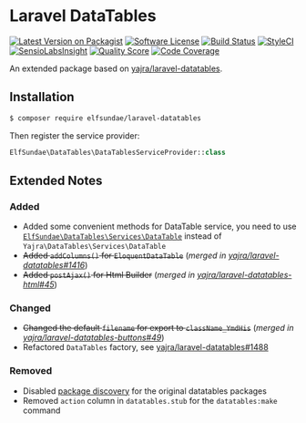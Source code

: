 # Laravel DataTables

[![Latest Version on Packagist](https://img.shields.io/packagist/v/elfsundae/laravel-datatables.svg?style=flat-square)](https://packagist.org/packages/elfsundae/laravel-datatables)
[![Software License](https://img.shields.io/badge/license-MIT-brightgreen.svg?style=flat-square)](LICENSE.md)
[![Build Status](https://img.shields.io/travis/ElfSundae/laravel-datatables/master.svg?style=flat-square)](https://travis-ci.org/ElfSundae/laravel-datatables)
[![StyleCI](https://styleci.io/repos/94647284/shield)](https://styleci.io/repos/94647284)
[![SensioLabsInsight](https://img.shields.io/sensiolabs/i/6fe19cb9-8907-46f6-9f06-644c8bfb5f94.svg?style=flat-square)](https://insight.sensiolabs.com/projects/6fe19cb9-8907-46f6-9f06-644c8bfb5f94)
[![Quality Score](https://img.shields.io/scrutinizer/g/ElfSundae/laravel-datatables.svg?style=flat-square)](https://scrutinizer-ci.com/g/ElfSundae/laravel-datatables)
[![Code Coverage](https://img.shields.io/scrutinizer/coverage/g/ElfSundae/laravel-datatables/master.svg?style=flat-square)](https://scrutinizer-ci.com/g/ElfSundae/laravel-datatables/?branch=master)

An extended package based on [yajra/laravel-datatables](https://github.com/yajra/laravel-datatables).

## Installation

```sh
$ composer require elfsundae/laravel-datatables
```

Then register the service provider:

```php
ElfSundae\DataTables\DataTablesServiceProvider::class
```

## Extended Notes

### Added

- Added some convenient methods for DataTable service, you need to use [`ElfSundae\DataTables\Services\DataTable`](src/Services/DataTable.php) instead of `Yajra\DataTables\Services\DataTable`
- ~~Added `addColumns()` for `EloquentDataTable`~~ (_merged in [yajra/laravel-datatables#1416](https://github.com/yajra/laravel-datatables/pull/1416)_)
- ~~Added `postAjax()` for Html Builder~~ (_merged in [yajra/laravel-datatables-html#45](https://github.com/yajra/laravel-datatables-html/pull/45)_)

### Changed

- ~~Changed the default `filename` for export to `className_YmdHis`~~ (_merged in [yajra/laravel-datatables-buttons#49](https://github.com/yajra/laravel-datatables-buttons/pull/49)_)
- Refactored `DataTables` factory, see [yajra/laravel-datatables#1488](https://github.com/yajra/laravel-datatables/pull/1488)

### Removed

- Disabled [package discovery](https://laravel.com/docs/5.5/packages#package-discovery) for the original datatables packages
- Removed `action` column in `datatables.stub` for the `datatables:make` command
